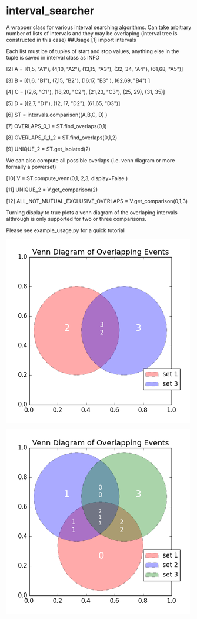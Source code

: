 # interval_searcher
A wrapper class for various interval searching algorithms. Can take arbitrary number of lists of intervals and they may be overlaping (interval tree is constructed in this case)
##Usage
[1] import intervals

Each list must be of tuples of start and stop values, anything else in the tuple is saved in interval class as INFO

[2] A 	= [(1,5, "A1"), (4,10, "A2"),  (13,15, "A3"), (32, 34, "A4"), (61,68, "A5")]

[3] B 	= [(1,6, "B1"), (7,15, "B2"),  (16,17, "B3" ), (62,69, "B4") ]

[4] C 	= [(2,6, "C1"), (18,20, "C2"),  (21,23, "C3"), (25, 29), (31, 35)]

[5] D 	= [(2,7, "D1"), (12, 17, "D2"), (61,65, "D3")]

[6] ST 	= intervals.comparison((A,B,C, D) )

[7] OVERLAPS_0_1 	  = ST.find_overlaps(0,1)

[8] OVERLAPS_0_1_2	= ST.find_overlaps(0,1,2)

[9] UNIQUE_2 	      = ST.get_isolated(2)

We can also compute all possible overlaps (i.e. venn diagram or more formally a powerset)

[10] V = ST.compute_venn(0,1, 2,3, display=False )

[11] UNIQUE_2 = V.get_comparison(2)

[12] ALL_NOT_MUTUAL_EXCLUSIVE_OVERLAPS 	= V.get_comparison(0,1,3)

Turning display to true plots a venn diagram of the overlaping intervals althrough is only supported for two or three comparisons.

Please see example_usage.py for a quick tutorial

![Alt text](https://github.com/azofeifa/interval_searcher/blob/master/FIG_2.png)

![Alt text](https://github.com/azofeifa/interval_searcher/blob/master/FIG.png)


